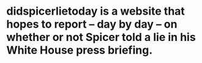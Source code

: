 # didspicerlietoday is a website that hopes to report – day by day – on whether or not Spicer told a lie in his White House press briefing.
